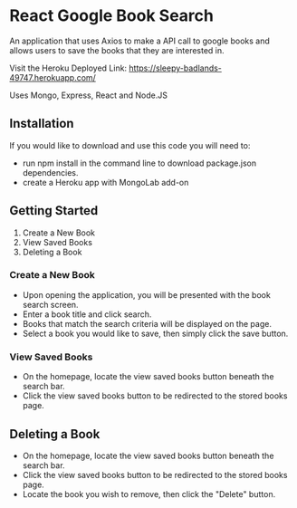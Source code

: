 
# React Google Book Search

An application that uses Axios to make a API call to google books and allows users to save the books that they are interested in.

Visit the Heroku Deployed Link: https://sleepy-badlands-49747.herokuapp.com/

Uses Mongo, Express, React and Node.JS

## Installation
If you would like to download and use this code you will need to:
* run npm install in the command line to download package.json dependencies.
* create a Heroku app with MongoLab add-on
  
## Getting Started
1. Create a New Book
2. View Saved Books
3. Deleting a Book
  
  ### Create a New Book
  * Upon opening the application, you will be presented with the book search screen.
  * Enter a book title and click search.
  * Books that match the search criteria will be displayed on the page.
  * Select a book you would like to save, then simply click the save button.
  
  ### View Saved Books
  * On the homepage, locate the view saved books button beneath the search bar.
  * Click the view saved books button to be redirected to the stored books page.
  
      
  ## Deleting a Book
  * On the homepage, locate the view saved books button beneath the search bar.
  * Click the view saved books button to be redirected to the stored books page.
  * Locate the book you wish to remove, then click the "Delete" button.
  
 
